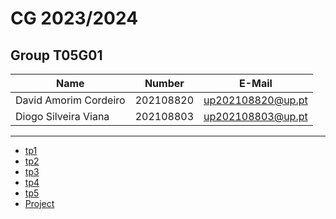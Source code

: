 # CG 2023/2024

## Group T05G01
| Name                  | Number    | E-Mail             |
| --------------------- | --------- | ------------------ |
| David Amorim Cordeiro | 202108820 | up202108820@up.pt  |
| Diogo Silveira Viana  | 202108803 | up202108803@up.pt  |

----

  - [tp1](tp1/README.md)
  - [tp2](tp2/README.md)
  - [tp3](tp3/README.md)
  - [tp4](tp4/README.md)
  - [tp5](tp5/README.md)
  - [Project](proj/README.md)
